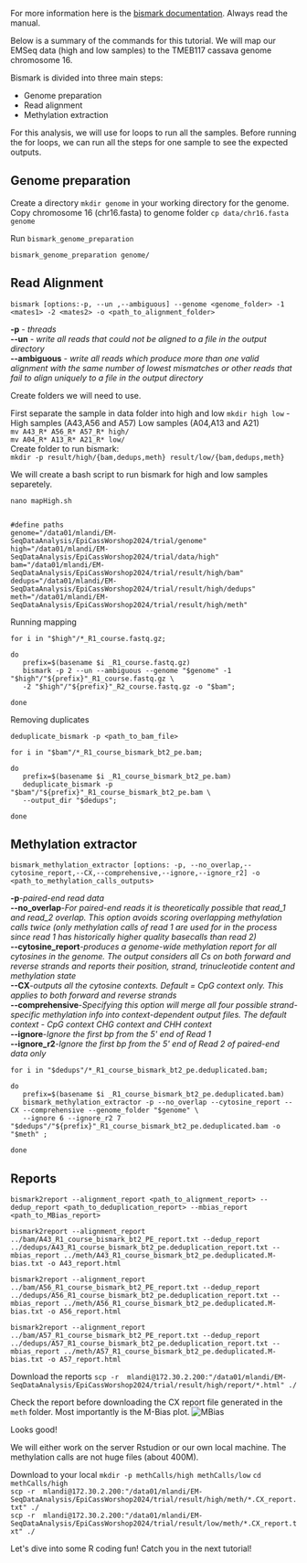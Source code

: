 For more information here is the [bismark documentation](https://github.com/FelixKrueger/Bismark/tree/master/docs/bismark). Always read the manual. 

Below is a summary of the commands for this tutorial. We will map our EMSeq data (high and low samples) to the TMEB117 cassava genome chromosome 16.

Bismark is divided into three main steps:

- Genome preparation
- Read alignment
- Methylation extraction

For this analysis, we will use for loops to run all the samples. Before running the for loops, we can run all the steps for one sample to see the expected outputs.

## Genome preparation 

Create a directory `mkdir genome` in your working directory for the genome. Copy chromosome 16 (chr16.fasta) to genome folder `cp data/chr16.fasta genome` 

Run `bismark_genome_preparation`

`bismark_genome_preparation genome/ `

## Read Alignment 

`bismark [options:-p, --un ,--ambiguous] --genome <genome_folder> -1 <mates1> -2 <mates2> -o <path_to_alignment_folder>`

**-p** - _threads_  
**--un** - _write all reads that could not be aligned to a file in the output directory_   
**--ambiguous** - _write all reads which produce more than one valid alignment with the same number of lowest mismatches or other reads that fail to align uniquely to a file in the output directory_  

Create folders we will need to use. 

First separate the sample in data folder into high and low
`mkdir high low` - High samples (A43,A56 and A57) Low samples (A04,A13 and A21)  
`mv A43_R* A56_R* A57_R* high/`  
`mv A04_R* A13_R* A21_R* low/`  
Create folder to run bismark:  
`mkdir -p result/high/{bam,dedups,meth} result/low/{bam,dedups,meth}`  

We will create a bash script to run bismark for high and low samples separetely. 

`nano mapHigh.sh`

```#!/bin/bash

#define paths
genome="/data01/mlandi/EM-SeqDataAnalysis/EpiCassWorshop2024/trial/genome"  
high="/data01/mlandi/EM-SeqDataAnalysis/EpiCassWorshop2024/trial/data/high"  
bam="/data01/mlandi/EM-SeqDataAnalysis/EpiCassWorshop2024/trial/result/high/bam" 
dedups="/data01/mlandi/EM-SeqDataAnalysis/EpiCassWorshop2024/trial/result/high/dedups"
meth="/data01/mlandi/EM-SeqDataAnalysis/EpiCassWorshop2024/trial/result/high/meth"

```
Running mapping 

```
for i in "$high"/*_R1_course.fastq.gz;

do
   prefix=$(basename $i _R1_course.fastq.gz)
   bismark -p 2 --un --ambiguous --genome "$genome" -1 "$high"/"${prefix}"_R1_course.fastq.gz \
   -2 "$high"/"${prefix}"_R2_course.fastq.gz -o "$bam";

done
```

Removing duplicates

`deduplicate_bismark -p <path_to_bam_file>`

```
for i in "$bam"/*_R1_course_bismark_bt2_pe.bam;

do
   prefix=$(basename $i _R1_course_bismark_bt2_pe.bam)
   deduplicate_bismark -p "$bam"/"${prefix}"_R1_course_bismark_bt2_pe.bam \
   --output_dir "$dedups";

done
```

## Methylation extractor 

`bismark_methylation_extractor [options: -p, --no_overlap,--cytosine_report,--CX,--comprehensive,--ignore,--ignore_r2] -o <path_to_methylation_calls_outputs>`  

**-p**-_paired-end read data_  
**--no_overlap**-_For paired-end reads it is theoretically possible that read_1 and read_2 overlap. This option avoids scoring overlapping methylation calls twice (only methylation calls of read 1 are used for in the process since read 1 has historically higher quality basecalls than read 2)_  
**--cytosine_report**-_produces a genome-wide methylation report for all cytosines in the genome. The output considers all Cs on both forward and reverse strands and reports their position, strand, trinucleotide content and methylation state_  
**--CX**-_outputs all the cytosine contexts. Default = CpG context only. This applies to both forward and reverse strands_  
**--comprehensive**-_Specifying this option will merge all four possible strand-specific methylation info into context-dependent output files. The default context - CpG context CHG context and CHH context_  
**--ignore**-_Ignore the first <int> bp from the 5' end of Read 1_  
**--ignore_r2**-_Ignore the first <int> bp from the 5' end of Read 2 of paired-end data only_  


```
for i in "$dedups"/*_R1_course_bismark_bt2_pe.deduplicated.bam;

do
   prefix=$(basename $i _R1_course_bismark_bt2_pe.deduplicated.bam)
   bismark_methylation_extractor -p --no_overlap --cytosine_report --CX --comprehensive --genome_folder "$genome" \
   --ignore 6 --ignore_r2 7 "$dedups"/"${prefix}"_R1_course_bismark_bt2_pe.deduplicated.bam -o "$meth" ;

done
```

## Reports 

`bismark2report --alignment_report <path_to_alignment_report> --dedup_report <path_to_deduplication_report> --mbias_report <path_to_MBias_report>`

```bismark2report --alignment_report ../bam/A43_R1_course_bismark_bt2_PE_report.txt --dedup_report ../dedups/A43_R1_course_bismark_bt2_pe.deduplication_report.txt --mbias_report ../meth/A43_R1_course_bismark_bt2_pe.deduplicated.M-bias.txt -o A43_report.html```

```bismark2report --alignment_report ../bam/A56_R1_course_bismark_bt2_PE_report.txt --dedup_report ../dedups/A56_R1_course_bismark_bt2_pe.deduplication_report.txt --mbias_report ../meth/A56_R1_course_bismark_bt2_pe.deduplicated.M-bias.txt -o A56_report.html```

```bismark2report --alignment_report ../bam/A57_R1_course_bismark_bt2_PE_report.txt --dedup_report ../dedups/A57_R1_course_bismark_bt2_pe.deduplication_report.txt --mbias_report ../meth/A57_R1_course_bismark_bt2_pe.deduplicated.M-bias.txt -o A57_report.html```

Download the reports 
`scp -r  mlandi@172.30.2.200:"/data01/mlandi/EM-SeqDataAnalysis/EpiCassWorshop2024/trial/result/high/report/*.html" ./`

Check the report before downloading the CX report file generated in the `meth` folder. Most importantly is the M-Bias plot. 
![MBias](https://github.com/LandiMi2/EpiCass2024/blob/main/images/MBias-A04.png?raw=true)

Looks good! 

We will either work on the server Rstudion or our own local machine. The methylation calls are not huge files (about 400M).

Download to your local `mkdir -p methCalls/high methCalls/low`
`cd methCalls/high`  
`scp -r  mlandi@172.30.2.200:"/data01/mlandi/EM-SeqDataAnalysis/EpiCassWorshop2024/trial/result/high/meth/*.CX_report.txt" ./`  
`scp -r  mlandi@172.30.2.200:"/data01/mlandi/EM-SeqDataAnalysis/EpiCassWorshop2024/trial/result/low/meth/*.CX_report.txt" ./`

Let's dive into some R coding fun! Catch you in the next tutorial!









